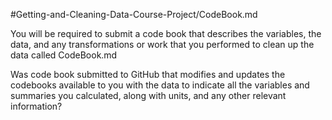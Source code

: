 #Getting-and-Cleaning-Data-Course-Project/CodeBook.md

You will be required to submit a code book that describes the variables, the data, and any transformations or work that you performed to clean up the data called CodeBook.md

Was code book submitted to GitHub that modifies and updates the codebooks available to you with the data to indicate all the variables and summaries you calculated, along with units, and any other relevant information?
